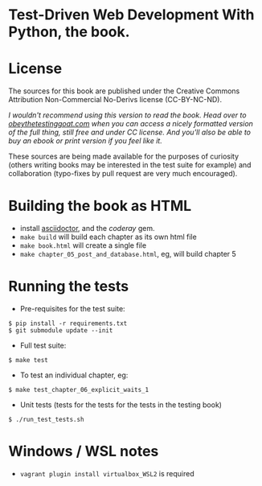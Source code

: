 # Test-Driven Web Development With Python, the book.

# License

The sources for this book are published under the Creative Commons Attribution
Non-Commercial No-Derivs license (CC-BY-NC-ND).

*I wouldn't recommend using this version to read the book.  Head over to
[obeythetestinggoat.com](https://www.obeythetestinggoat.com/pages/book.html)
when you can access a nicely formatted version of the full thing, still free
and under CC license.  And you'll also be able to buy an ebook or print version
if you feel like it.*

These sources are being made available for the purposes of curiosity 
(others writing books may be interested in the test suite for example)
and collaboration (typo-fixes by pull request are very much encouraged).


# Building the book as HTML

- install [asciidoctor](http://asciidoctor.org/), and the *coderay* gem.
- `make build` will build each chapter as its own html file
- `make book.html` will create a single file
- `make chapter_05_post_and_database.html`, eg, will build chapter 5

# Running the tests

* Pre-requisites for the test suite:
```console   
$ pip install -r requirements.txt
$ git submodule update --init
```

* Full test suite:
```console
$ make test
```

* To test an individual chapter, eg:
```console
$ make test_chapter_06_explicit_waits_1
```

* Unit tests (tests for the tests for the tests in the testing book)
```console
$ ./run_test_tests.sh
```

# Windows / WSL notes

* `vagrant plugin install virtualbox_WSL2` is required
